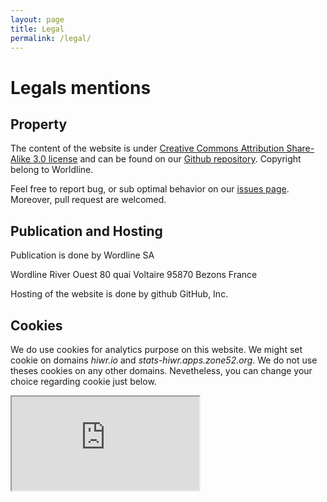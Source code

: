 ```yaml
---
layout: page
title: Legal
permalink: /legal/
---
```


# Legals mentions

## Property

The content of the website is under <a href='http://creativecommons.org/licenses/by-sa/3.0/legalcode'> Creative Commons Attribution Share-Alike 3.0 license</a> and can be found on our <a href="https://github.com/Hiwr/hiwr.github.io">Github repository</a>. Copyright belong to Worldline.

Feel free to report bug, or sub optimal behavior on our <a href="https://github.com/Hiwr/hiwr.github.io/issues">issues page</a>. Moreover, pull request are welcomed.

## Publication and Hosting 


Publication is done by Wordline SA

Wordline
River Ouest 80 quai Voltaire
95870 Bezons
France

Hosting of the website is done by github GitHub, Inc.

## Cookies

We do use cookies for analytics purpose on this website. We might set cookie on  domains <i>hiwr.io</i>  and <i>stats-hiwr.apps.zone52.org</i>. We do not use theses cookies on any other domains. Nevetheless, you can change your choice regarding cookie just below.

<iframe id="piwik-optout" src="http://stats-hiwr.apps.zone52.org/index.php?module=CoreAdminHome&action=optOut&language=en"></iframe>
